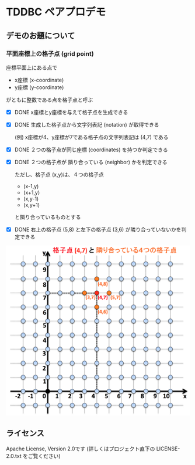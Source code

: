 # TDDBC ペアプロデモ

## デモのお題について

### 平面座標上の格子点 (grid point)

座標平面上にある点で
- x座標 (x-coordinate)
- y座標 (y-coordinate)

がともに整数である点を格子点と呼ぶ

- [X] DONE x座標とy座標を与えて格子点を生成できる

- [X] DONE 生成した格子点から文字列表記 (notation) が取得できる

  (例) x座標が4、y座標が7である格子点の文字列表記は (4,7) である

- [X] DONE ２つの格子点が同じ座標 (coordinates) を持つか判定できる

- [X] DONE ２つの格子点が 隣り合っている (neighbor) かを判定できる

   ただし、格子点 (x,y)は、４つの格子点
   - (x-1,y)
   - (x+1,y)
   - (x,y-1)
   - (x,y+1)

   と隣り合っているものとする

- [X] DONE 右上の格子点 (5,8) と左下の格子点 (3,6) が隣り合っていないかを判定できる

![pic](docs/GridPoint.png)

## ライセンス
Apache License, Version 2.0です (詳しくはプロジェクト直下の LICENSE-2.0.txt をご覧ください)

